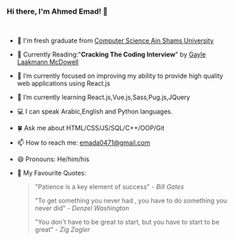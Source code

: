 ### Hi there, I'm Ahmed Emad! 👋
<br>

- 🧑 I'm fresh graduate from <a href="https://www.asu.edu.eg/">Computer Science Ain Shams University</a>
- 📖 Currently Reading:"<b>Cracking The Coding Interview</b>" by <a href="https://www.quora.com/profile/Gayle-Laakmann-McDowell">Gayle Laakmann McDowell</a>
- 🔭 I’m currently focused on improving my ability to provide high quality web applications using React.js
- 🌱 I’m currently learning React.js,Vue.js,Sass,Pug.js,JQuery
- 💻 I can speak Arabic,English and Python languages.
- 🍀 Ask me about HTML/CSS/JS/SQL/C++/OOP/Git
- 📫 How to reach me: emada0471@gmail.com
- 😄 Pronouns: He/him/his
- 💬 My Favourite Quotes:
 
  <blockquote>
    <p>"Patience is a key element of success" - <i>Bill Gates</i></p>
  
    <p>"To get something you never had , you have to do something you never did" - <i>Denzel Washington</i></p>
  
    <p>"You don't have to be great to start, but you have to start to be great" - <i>Zig Zagler</i></p>
  </blockquote>
  
